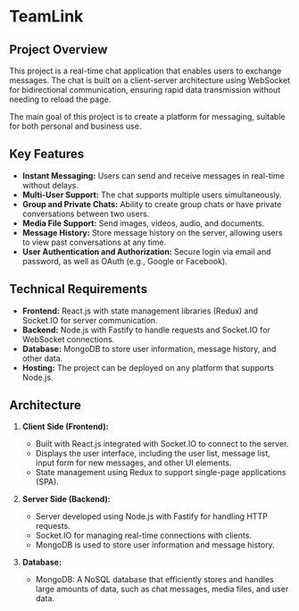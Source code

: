 # TeamLink
## Project Overview

This project is a real-time chat application that enables users to exchange messages. The chat is built on a client-server architecture using WebSocket for bidirectional communication, ensuring rapid data transmission without needing to reload the page.

The main goal of this project is to create a platform for messaging, suitable for both personal and business use.

## Key Features

- **Instant Messaging:** Users can send and receive messages in real-time without delays.
- **Multi-User Support:** The chat supports multiple users simultaneously.
- **Group and Private Chats:** Ability to create group chats or have private conversations between two users.
- **Media File Support:** Send images, videos, audio, and documents.
- **Message History:** Store message history on the server, allowing users to view past conversations at any time.
- **User Authentication and Authorization:** Secure login via email and password, as well as OAuth (e.g., Google or Facebook).

## Technical Requirements

- **Frontend:** React.js with state management libraries (Redux) and Socket.IO for server communication.
- **Backend:** Node.js with Fastify to handle requests and Socket.IO for WebSocket connections.
- **Database:** MongoDB to store user information, message history, and other data.
- **Hosting:** The project can be deployed on any platform that supports Node.js.

## Architecture

1. **Client Side (Frontend):**
   - Built with React.js integrated with Socket.IO to connect to the server.
   - Displays the user interface, including the user list, message list, input form for new messages, and other UI elements.
   - State management using Redux to support single-page applications (SPA).

2. **Server Side (Backend):**
   - Server developed using Node.js with Fastify for handling HTTP requests.
   - Socket.IO for managing real-time connections with clients.
   - MongoDB is used to store user information and message history.

3. **Database:**
   - MongoDB: A NoSQL database that efficiently stores and handles large amounts of data, such as chat messages, media files, and user data.
